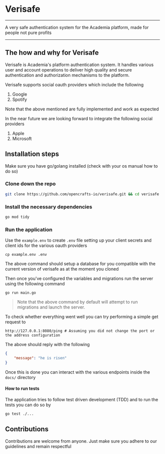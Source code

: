 # Verisafe
---

A very safe authentication system for the Academia platform,
made for people not pure profits

---

## The how and why for Verisafe
Verisafe is Academia's platform authentication system. It handles various
user and account operations to deliver high quality and secure authentication 
and authorization mechanisms to the platform.

Verisafe supports social oauth providers which include the following

1. Google
2. Spotify

Note that the above mentioned are fully implemented and work as expected

In the near future we are looking forward to integrate the following social providers

1. Apple
2. Microsoft


## Installation steps
Make sure you have go/golang installed (check with your os manual how to do so)

### Clone down the repo

```bash
git clone https://github.com/opencrafts-io/verisafe.git && cd verisafe
```

### Install the necessary dependencies
```bash
go mod tidy
```


### Run the application

Use the  `example.env` to create `.env` file setting up your client secrets
and client ids for the various oauth providers

```
cp example.env .env
```

The above command should setup a database for you compatible with the current version of verisafe as
at the moment you cloned


Then once you've configured the variables and migrations run the server using the following command

```
go run main.go
```

> Note that the above command by default will attempt to run migrations and launch the server.

To check whether everything went well you can try performing a simple get request to
```
http://127.0.0.1:8080/ping # Assuming you did not change the port or the address configuration
```

The above should reply with the following

```json
{
    "message": "he is risen"
}
```

Once this is done you can interact with the various endpoints inside the `docs/` directory


#### How to run tests
The application tries to follow test driven development (TDD) and to run the tests you can do so by

```bash
go test ./...
```


## Contributions
Contributions are welcome from anyone. Just make sure you adhere to our guidelines and remain respectful


